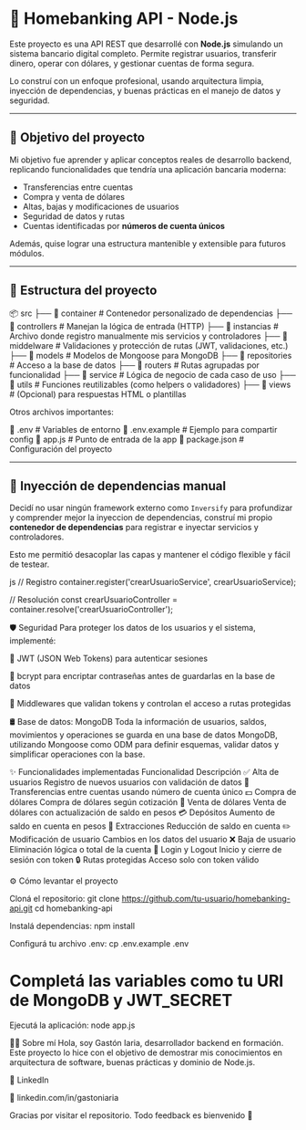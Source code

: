 # 🏦 Homebanking API - Node.js

Este proyecto es una API REST que desarrollé con **Node.js** simulando un sistema bancario digital completo. Permite registrar usuarios, transferir dinero, operar con dólares, y gestionar cuentas de forma segura. 

Lo construí con un enfoque profesional, usando arquitectura limpia, inyección de dependencias, y buenas prácticas en el manejo de datos y seguridad.

---

## 🚀 Objetivo del proyecto

Mi objetivo fue aprender y aplicar conceptos reales de desarrollo backend, replicando funcionalidades que tendría una aplicación bancaria moderna:

- Transferencias entre cuentas
- Compra y venta de dólares
- Altas, bajas y modificaciones de usuarios
- Seguridad de datos y rutas
- Cuentas identificadas por **números de cuenta únicos**

Además, quise lograr una estructura mantenible y extensible para futuros módulos.

---

## 🧱 Estructura del proyecto

📦 src
├── 📁 container # Contenedor personalizado de dependencias
├── 📁 controllers # Manejan la lógica de entrada (HTTP)
├── 📁 instancias # Archivo donde registro manualmente mis servicios y controladores
├── 📁 middelware # Validaciones y protección de rutas (JWT, validaciones, etc.)
├── 📁 models # Modelos de Mongoose para MongoDB
├── 📁 repositories # Acceso a la base de datos
├── 📁 routers # Rutas agrupadas por funcionalidad
├── 📁 service # Lógica de negocio de cada caso de uso
├── 📁 utils # Funciones reutilizables (como helpers o validadores)
├── 📁 views # (Opcional) para respuestas HTML o plantillas

Otros archivos importantes:

📄 .env # Variables de entorno
📄 .env.example # Ejemplo para compartir config
📄 app.js # Punto de entrada de la app
📄 package.json # Configuración del proyecto

---

## 🧠 Inyección de dependencias manual

Decidí no usar ningún framework externo como `Inversify` para profundizar y comprender mejor la inyeccion de dependencias, construí mi propio **contenedor de dependencias** para registrar e inyectar servicios y controladores.

Esto me permitió desacoplar las capas y mantener el código flexible y fácil de testear.

js
// Registro
container.register('crearUsuarioService', crearUsuarioService);

// Resolución
const crearUsuarioController = container.resolve('crearUsuarioController');

🛡️ Seguridad
Para proteger los datos de los usuarios y el sistema, implementé:

🔐 JWT (JSON Web Tokens) para autenticar sesiones

🔑 bcrypt para encriptar contraseñas antes de guardarlas en la base de datos

🧾 Middlewares que validan tokens y controlan el acceso a rutas protegidas

🛢️ Base de datos: MongoDB
Toda la información de usuarios, saldos, movimientos y operaciones se guarda en una base de datos MongoDB, utilizando Mongoose como ODM para definir esquemas, validar datos y simplificar operaciones con la base.

✨ Funcionalidades implementadas
Funcionalidad	Descripción
✅ Alta de usuarios	Registro de nuevos usuarios con validación de datos
🔁 Transferencias entre cuentas usando número de cuenta único
💵 Compra de dólares	Compra de dólares según cotización
💸 Venta de dólares	Venta de dólares con actualización de saldo en pesos
💳 Depósitos	Aumento de saldo en cuenta en pesos
🏧 Extracciones	Reducción de saldo en cuenta
✏️ Modificación de usuario	Cambios en los datos del usuario
❌ Baja de usuario	Eliminación lógica o total de la cuenta
🔐 Login y Logout	Inicio y cierre de sesión con token
🔒 Rutas protegidas	Acceso solo con token válido

⚙️ Cómo levantar el proyecto

Cloná el repositorio:
git clone https://github.com/tu-usuario/homebanking-api.git
cd homebanking-api

Instalá dependencias:
npm install

Configurá tu archivo .env:
cp .env.example .env

# Completá las variables como tu URI de MongoDB y JWT_SECRET
Ejecutá la aplicación:
node app.js

🙋‍♂️ Sobre mí
Hola, soy Gastón Iaria, desarrollador backend en formación. Este proyecto lo hice con el objetivo de demostrar mis conocimientos en arquitectura de software, buenas prácticas y dominio de Node.js.

💼 LinkedIn

📧 linkedin.com/in/gastoniaria

Gracias por visitar el repositorio. Todo feedback es bienvenido 🙌
